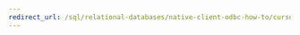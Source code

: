 ```yaml
---
redirect_url: /sql/relational-databases/native-client-odbc-how-to/cursors/using-cursors-how-to-topics-odbc?toc=%2fsql%2frelational-databases%2fnative-client-odbc-how-to%2fcursors%2ftoc.json
---
```

